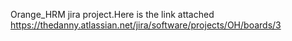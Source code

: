 
Orange_HRM jira project.Here is the link attached
https://thedanny.atlassian.net/jira/software/projects/OH/boards/3
